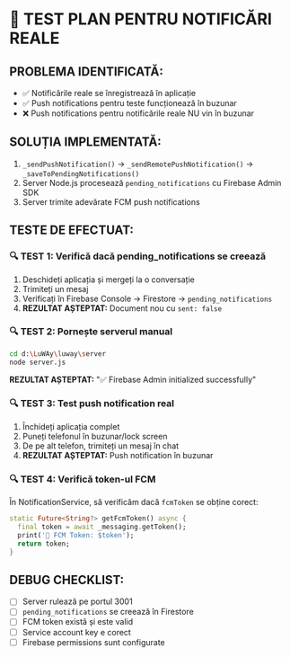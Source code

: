 # 🧪 TEST PLAN PENTRU NOTIFICĂRI REALE

## **PROBLEMA IDENTIFICATĂ:**
- ✅ Notificările reale se înregistrează în aplicație 
- ✅ Push notifications pentru teste funcționează în buzunar
- ❌ Push notifications pentru notificările reale NU vin în buzunar

## **SOLUȚIA IMPLEMENTATĂ:**
1. `_sendPushNotification()` → `_sendRemotePushNotification()` → `_saveToPendingNotifications()`
2. Server Node.js procesează `pending_notifications` cu Firebase Admin SDK
3. Server trimite adevărate FCM push notifications

## **TESTE DE EFECTUAT:**

### 🔍 **TEST 1: Verifică dacă pending_notifications se creează**
1. Deschideți aplicația și mergeți la o conversație
2. Trimiteți un mesaj
3. Verificați în Firebase Console → Firestore → `pending_notifications`
4. **REZULTAT AȘTEPTAT:** Document nou cu `sent: false`

### 🔍 **TEST 2: Pornește serverul manual**
```bash
cd d:\LuWAy\luway\server
node server.js
```
**REZULTAT AȘTEPTAT:** "✅ Firebase Admin initialized successfully"

### 🔍 **TEST 3: Test push notification real**
1. Închideți aplicația complet
2. Puneți telefonul în buzunar/lock screen
3. De pe alt telefon, trimiteți un mesaj în chat
4. **REZULTAT AȘTEPTAT:** Push notification în buzunar

### 🔍 **TEST 4: Verifică token-ul FCM**
În NotificationService, să verificăm dacă `fcmToken` se obține corect:
```dart
static Future<String?> getFcmToken() async {
  final token = await _messaging.getToken();
  print('🔑 FCM Token: $token');
  return token;
}
```

## **DEBUG CHECKLIST:**
- [ ] Server rulează pe portul 3001
- [ ] `pending_notifications` se creează în Firestore  
- [ ] FCM token există și este valid
- [ ] Service account key e corect
- [ ] Firebase permissions sunt configurate
